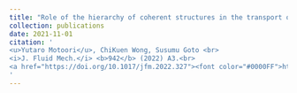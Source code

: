 ```yaml
---
title: "Role of the hierarchy of coherent structures in the transport of heavy small particles in turbulent channel flow"
collection: publications
date: 2021-11-01
citation: '
<u>Yutaro Motoori</u>, ChiKuen Wong, Susumu Goto <br> 
<i>J. Fluid Mech.</i> <b>942</b> (2022) A3.<br>
<a href="https://doi.org/10.1017/jfm.2022.327"><font color="#0000FF">https://doi.org/10.1017/jfm.2022.327</font></a>
'
---
```

